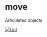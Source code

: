 # move
Articulated objects

[![Lint](https://github.com/bioshape-lab/move/actions/workflows/lint.yml/badge.svg)](https://github.com/bioshape-lab/move/actions/workflows/lint.yml)
